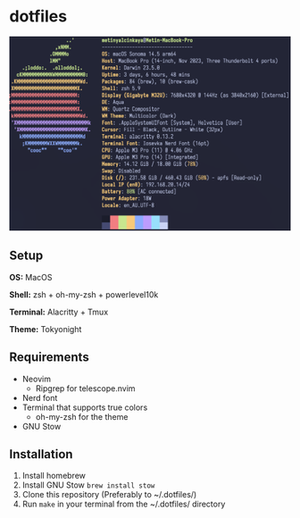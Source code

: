 # dotfiles
![Fetch.png](Fetch.png)

## Setup
**OS:** MacOS

**Shell:** zsh + oh-my-zsh + powerlevel10k

**Terminal:** Alacritty + Tmux

**Theme:** Tokyonight

## Requirements
- Neovim
    - Ripgrep for telescope.nvim
- Nerd font
- Terminal that supports true colors
    - oh-my-zsh for the theme
- GNU Stow

## Installation
1. Install homebrew
2. Install GNU Stow `brew install stow`
3. Clone this repository (Preferably to ~/.dotfiles/)
4. Run `make` in your terminal from the ~/.dotfiles/ directory
